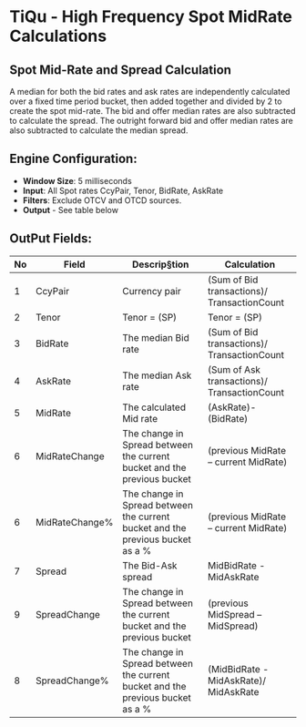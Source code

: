 # TiQu - High Frequency Spot MidRate Calculations

## Spot Mid-Rate and Spread Calculation
A median for both the bid rates and ask rates are independently calculated over a fixed time period bucket, then added together and divided by 2 to create the spot mid-rate. The bid and offer median rates are also subtracted to calculate the spread. The outright forward bid and offer median rates are also subtracted to calculate the median spread.

## Engine Configuration:

* **Window Size**: 5 milliseconds
* **Input**: All Spot rates CcyPair, Tenor, BidRate, AskRate 
* **Filters**: Exclude OTCV and OTCD sources.
* **Output** - See table below

## OutPut Fields:

| No | Field | Descrip§tion | Calculation |
| -- | -- | -- | -- |
| 1 | CcyPair | Currency pair | (Sum of Bid transactions)/ TransactionCount |
| 2 | Tenor | Tenor = (SP) | Tenor = (SP) |
| 3 | BidRate | The median Bid rate | (Sum of Bid transactions)/ TransactionCount |
| 4 | AskRate | The median Ask rate | (Sum of Ask transactions)/ TransactionCount | 
| 5 | MidRate | The calculated Mid rate | (AskRate)- (BidRate) | 
| 6 | MidRateChange | The change in Spread between the current bucket and the previous bucket | (previous MidRate – current MidRate) |
| 6 | MidRateChange% | The change in Spread between the current bucket and the previous bucket as a % | (previous MidRate – current MidRate) |
| 7| Spread | The Bid-Ask spread | MidBidRate - MidAskRate | 
| 9 | SpreadChange | The change in Spread between the current bucket and the previous bucket | (previous MidSpread – MidSpread) | 
| 8 | SpreadChange% | The change in Spread between the current bucket and the previous bucket as a % | (MidBidRate - MidAskRate)/ MidAskRate | 

